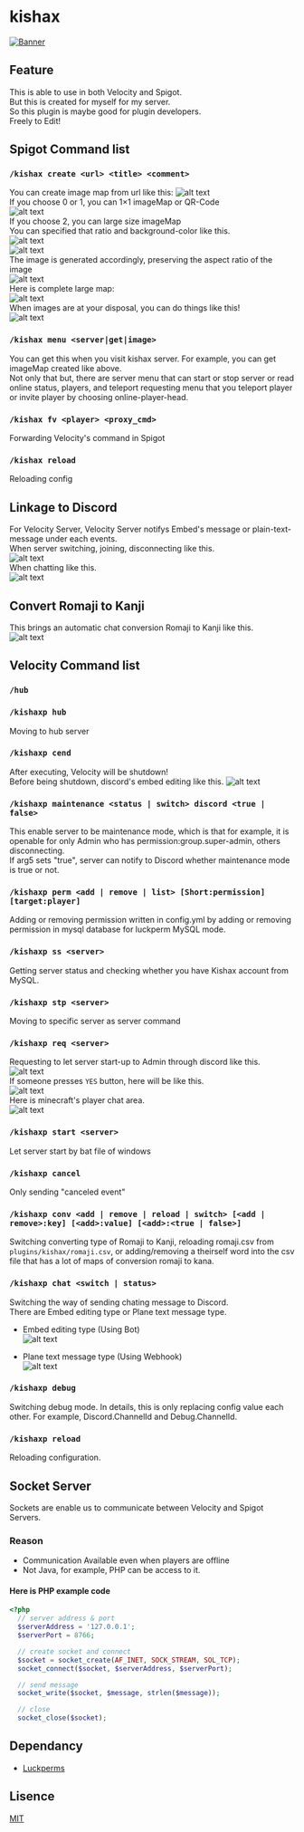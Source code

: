 # kishax

[![Banner](https://raw.githubusercontent.com/verazza/branding/refs/heads/master/web/banner/kishax.png "Banner")](https://keyp.f5.si/)  

## Feature
This is able to use in both Velocity and Spigot.  
But this is created for myself for my server.  
So this plugin is maybe good for plugin developers.  
Freely to Edit!

## Spigot Command list

### `/kishax create <url> <title> <comment>`
You can create image map from url like this:
![alt text](https://raw.githubusercontent.com/verazza/branding/refs/heads/master/repo/kishax/spigot/imagemap/choose_map.png)  
If you choose 0 or 1, you can 1×1 imageMap or QR-Code  
![alt text](https://raw.githubusercontent.com/verazza/branding/refs/heads/master/repo/kishax/spigot/imagemap/example_small_maps.png)  
If you choose 2, you can large size imageMap  
You can specified that ratio and background-color like this.  
![alt text](https://raw.githubusercontent.com/verazza/branding/refs/heads/master/repo/kishax/spigot/imagemap/choose_size.png)  
![alt text](https://raw.githubusercontent.com/verazza/branding/refs/heads/master/repo/kishax/spigot/imagemap/choose_color.png)  
The image is generated accordingly, preserving the aspect ratio of the image  
![alt text](https://raw.githubusercontent.com/verazza/branding/refs/heads/master/repo/kishax/spigot/imagemap/result.png)  
Here is complete large map:  
![alt text](https://raw.githubusercontent.com/verazza/branding/refs/heads/master/repo/kishax/spigot/imagemap/example_large_map.png)  
When images are at your disposal, you can do things like this!  
![alt text](https://raw.githubusercontent.com/verazza/branding/refs/heads/master/repo/kishax/spigot/imagemap/arrow_move.gif)  

### `/kishax menu <server|get|image>`
You can get this when you visit kishax server. For example, you can get imageMap created like above.  
Not only that but, there are server menu that can start or stop server or read online status, players, and teleport requesting menu that you teleport player or invite player by choosing online-player-head.  

### `/kishax fv <player> <proxy_cmd>`
Forwarding Velocity's command in Spigot

### `/kishax reload`
Reloading config

## Linkage to Discord
For Velocity Server, Velocity Server notifys Embed's message or plain-text-message under each events.  
When server switching, joining, disconnecting like this.  
![alt text](https://raw.githubusercontent.com/verazza/branding/refs/heads/master/repo/kishax/velocity/event_message.png)  
When chatting like this.  
![alt text](https://raw.githubusercontent.com/verazza/branding/refs/heads/master/repo/kishax/velocity/chat_message2.png)

## Convert Romaji to Kanji
This brings an automatic chat conversion Romaji to Kanji like this.  
![alt text](https://raw.githubusercontent.com/verazza/branding/refs/heads/master/repo/kishax/velocity/chat_conv.png)

## Velocity Command list

### `/hub`

### `/kishaxp hub`
Moving to hub server  

### `/kishaxp cend`
After executing, Velocity will be shutdown!  
Before being shutdown, discord's embed editing like this.
![alt text](https://raw.githubusercontent.com/verazza/branding/refs/heads/master/repo/kishax/velocity/proxy_shutdown.png)

### `/kishaxp maintenance <status | switch> discord <true | false>`
This enable server to be maintenance mode, which is that for example, it is openable for only Admin who has permission:group.super-admin, others disconnecting.  
If arg5 sets "true", server can notify to Discord whether maintenance mode is true or not.  

### `/kishaxp perm <add | remove | list> [Short:permission] [target:player]`
Adding or removing permission written in config.yml by adding or removing permission in mysql database for luckperm MySQL mode.

### `/kishaxp ss <server>`
Getting server status and checking whether you have Kishax account from MySQL.  

### `/kishaxp stp <server>`
Moving to specific server as server command

### `/kishaxp req <server>`
Requesting to let server start-up to Admin through discord like this.  
![alt text](https://raw.githubusercontent.com/verazza/branding/refs/heads/master/repo/kishax/velocity/req_button.png)  
If someone presses `YES` button, here will be like this.  
![alt text](https://raw.githubusercontent.com/verazza/branding/refs/heads/master/repo/kishax/velocity/reqsul_notification.png)  
Here is minecraft's player chat area.  
![alt text](https://raw.githubusercontent.com/verazza/branding/refs/heads/master/repo/kishax/velocity/req_minecraft_chat.png)  

### `/kishaxp start <server>`
Let server start by bat file of windows

### `/kishaxp cancel`
Only sending "canceled event"

### `/kishaxp conv <add | remove | reload | switch> [<add | remove>:key] [<add>:value] [<add>:<true | false>]`
Switching converting type of Romaji to Kanji, reloading romaji.csv from `plugins/kishax/romaji.csv`, or adding/removing a theirself word into the csv file that has a lot of maps of conversion romaji to kana.

### `/kishaxp chat <switch | status>`
Switching the way of sending chating message to Discord.  
There are Embed editing type or Plane text message type.  

* Embed editing type (Using Bot)  
![alt text](https://raw.githubusercontent.com/verazza/branding/refs/heads/master/repo/kishax/velocity/embed_editing_type.png)  

* Plane text message type (Using Webhook)  
![alt text](https://raw.githubusercontent.com/verazza/branding/refs/heads/master/repo/kishax/velocity/plain_text_message_type.png)  

### `/kishaxp debug`
Switching debug mode. In details, this is only replacing config value each other. For example, Discord.ChannelId and Debug.ChannelId.

### `/kishaxp reload`
Reloading configuration.

## Socket Server
Sockets are enable us to communicate between Velocity and Spigot Servers.

### Reason
* Communication Available even when players are offline  
* Not Java, for example, PHP can be access to it.  

#### Here is PHP example code
```php
<?php
  // server address & port
  $serverAddress = '127.0.0.1';
  $serverPort = 8766;

  // create socket and connect
  $socket = socket_create(AF_INET, SOCK_STREAM, SOL_TCP);
  socket_connect($socket, $serverAddress, $serverPort);

  // send message
  socket_write($socket, $message, strlen($message));

  // close
  socket_close($socket);
```

## Dependancy
* [Luckperms](https://github.com/LuckPerms/LuckPerms)

## Lisence
[MIT](LICENSE)
